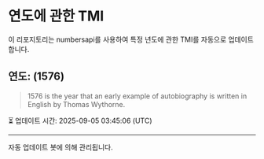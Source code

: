 
# 연도에 관한 TMI

이 리포지토리는 numbersapi를 사용하여 특정 년도에 관한 TMI를 자동으로 업데이트합니다.

## 연도: (1576)
> 1576 is the year that an early example of autobiography is written in English by Thomas Wythorne.

⏳ 업데이트 시간: 2025-09-05 03:45:06 (UTC)

---
자동 업데이트 봇에 의해 관리됩니다.
